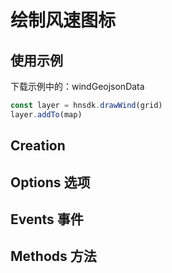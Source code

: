 <script setup>
import { withBase } from '@vuepress/client'
</script>
# 绘制风速图标

## 使用示例

下载示例中的：<a :href="withBase('/json/windGeojsonData.json')" download="geojsonData.json">windGeojsonData</a>

```js
const layer = hnsdk.drawWind(grid)
layer.addTo(map)
```

## Creation

<DrawWindCreation />

## Options 选项
<DrawWindOptions />

## Events 事件
<InteractiveEvents />

<LayerEvents />

<PopupEvents />

<ToolTipEvents />

## Methods 方法

<LayerGroupMethods />

<LayerMethods />

<PoupMethods />

<ToolTipMethods />

<EventedMethods />